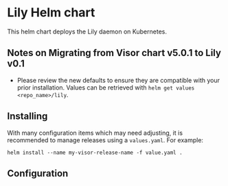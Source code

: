 # Lily Helm chart

This helm chart deploys the Lily daemon on Kubernetes.


## Notes on Migrating from Visor chart v5.0.1 to Lily v0.1

- Please review the new defaults to ensure they are compatible with your prior installation. Values can be retrieved with `helm get values <repo_name>/lily`.

## Installing

With many configuration items which may need adjusting, it is recommended to manage releases using a `values.yaml`. For example:

```
helm install --name my-visor-release-name -f value.yaml .
```
## Configuration

